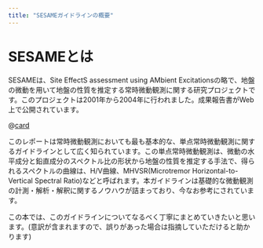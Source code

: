 ```yaml
---
title: "SESAMEガイドラインの概要"
---
```


# SESAMEとは
SESAMEは、Site EffectS assessment using AMbient Excitationsの略で、地盤の微動を用いて地盤の性質を推定する常時微動観測に関する研究プロジェクトです。このプロジェクトは2001年から2004年に行われました。成果報告書がWeb上で公開されています。

@[card](https://sesame.geopsy.org/Delivrables/Del-D23-HV_User_Guidelines.pdf)

このレポートは常時微動観測においても最も基本的な、単点常時微動観測に関するガイドラインとして広く知られています。この単点常時微動観測は、微動の水平成分と鉛直成分のスペクトル比の形状から地盤の性質を推定する手法で、得られるスペクトルの曲線は、H/V曲線、MHVSR(Microtremor Horizontal-to-Vertical Spectral Ratio)などと呼ばれます。本ガイドラインは基礎的な微動観測の計測・解析・解釈に関するノウハウが詰まっており、今なお参考にされています。

この本では、このガイドラインについてなるべく丁寧にまとめていきたいと思います。(意訳が含まれますので、誤りがあった場合は指摘していただけると助かります)
